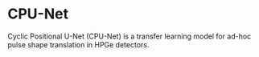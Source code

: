 # CPU-Net
Cyclic Positional U-Net (CPU-Net) is a transfer learning model for ad-hoc pulse shape translation in HPGe detectors.
